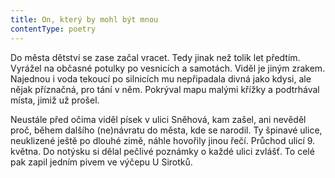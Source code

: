 ```yaml
---
title: On, který by mohl být mnou
contentType: poetry
---
```


<section>

Do města dětství se zase začal vracet. Tedy jinak než tolik let předtím. Vyrážel na občasné potulky po vesnicích a samotách. Viděl je jiným zrakem. Najednou i voda tekoucí po silnicích mu nepřipadala divná jako kdysi, ale nějak příznačná, pro tání v něm. Pokrýval mapu malými křížky a podtrhával místa, jimiž už prošel.  

Neustále před očima viděl písek v ulici Sněhová, kam zašel, ani nevěděl proč, během dalšího (ne)návratu do města, kde se narodil. Ty špinavé ulice, neuklizené ještě po dlouhé zimě, náhle hovořily jinou řečí. Průchod ulicí 9. května. Do notýsku si dělal pečlivé poznámky o každé ulici zvlášť. To celé pak zapil jedním pivem ve výčepu U Sirotků.

</section>
